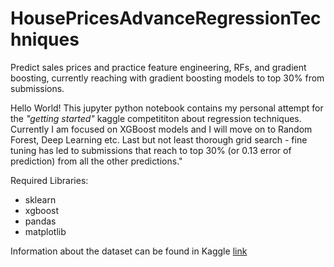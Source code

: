 # HousePricesAdvanceRegressionTechniques
Predict sales prices and practice feature engineering, RFs, and gradient boosting, currently reaching with gradient boosting models to top 30% from submissions.

Hello World! This jupyter python notebook contains my personal attempt for the *\"getting started\"* kaggle competititon about regression techniques. Currently I am focused on XGBoost models and I will move on to Random Forest, Deep Learning etc. Last but not least thorough grid search - fine tuning has led to submissions that reach to top 30% (or 0.13 error of prediction) from all the other predictions."

Required Libraries:
- sklearn
- xgboost
- pandas
- matplotlib

Information about the dataset can be found in Kaggle [link](https://www.kaggle.com/c/house-prices-advanced-regression-techniques)

